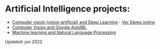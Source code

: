 # Artificial Intelligence projects:


- [Computer vision (vision artificial) and Deep Learning](https://github.com/italofarve/projects/blob/main/Object_detection_computer_vision_vision_artificial.ipynb) - [Ver Demo online](https://drive.google.com/file/d/1JyMr0XxBdtFnkGAlD3yoS9JsNS9QEzcD/view?usp=sharing)
- [Computer Vision and Google AutoML](https://github.com/italofarve/projects/blob/main/Google_Automl_vision_artificial.ipynb)
- [Machine learning and Natural Language Processing]()

Updated: jun 2022
